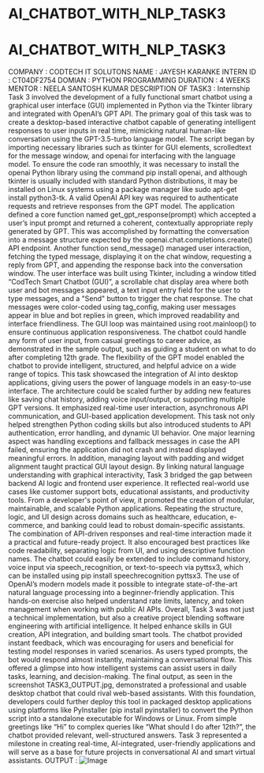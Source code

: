 # AI_CHATBOT_WITH_NLP_TASK3
# AI_CHATBOT_WITH_NLP_TASK3
COMPANY : CODTECH IT SOLUTONS
NAME : JAYESH KARANKE
INTERN ID : CT04DF2754
DOMIAN : PYTHON PROGRAMMING
DURATION : 4 WEEKS
MENTOR : NEELA SANTOSH KUMAR
DESCRIPTION OF TASK3 : Internship Task 3 involved the development of a fully functional smart chatbot using a graphical user interface (GUI) implemented in Python via the Tkinter library and integrated with OpenAI’s GPT API. The primary goal of this task was to create a desktop-based interactive chatbot capable of generating intelligent responses to user inputs in real time, mimicking natural human-like conversation using the GPT-3.5-turbo language model. The script began by importing necessary libraries such as tkinter for GUI elements, scrolledtext for the message window, and openai for interfacing with the language model. To ensure the code ran smoothly, it was necessary to install the openai Python library using the command pip install openai, and although tkinter is usually included with standard Python distributions, it may be installed on Linux systems using a package manager like sudo apt-get install python3-tk. A valid OpenAI API key was required to authenticate requests and retrieve responses from the GPT model. The application defined a core function named get_gpt_response(prompt) which accepted a user’s input prompt and returned a coherent, contextually appropriate reply generated by GPT. This was accomplished by formatting the conversation into a message structure expected by the openai.chat.completions.create() API endpoint. Another function send_message() managed user interaction, fetching the typed message, displaying it on the chat window, requesting a reply from GPT, and appending the response back into the conversation window. The user interface was built using Tkinter, including a window titled “CodTech Smart Chatbot (GUI)”, a scrollable chat display area where both user and bot messages appeared, a text input entry field for the user to type messages, and a "Send" button to trigger the chat response. The chat messages were color-coded using tag_config, making user messages appear in blue and bot replies in green, which improved readability and interface friendliness. The GUI loop was maintained using root.mainloop() to ensure continuous application responsiveness. The chatbot could handle any form of user input, from casual greetings to career advice, as demonstrated in the sample output, such as guiding a student on what to do after completing 12th grade. The flexibility of the GPT model enabled the chatbot to provide intelligent, structured, and helpful advice on a wide range of topics. This task showcased the integration of AI into desktop applications, giving users the power of language models in an easy-to-use interface. The architecture could be scaled further by adding new features like saving chat history, adding voice input/output, or supporting multiple GPT versions. It emphasized real-time user interaction, asynchronous API communication, and GUI-based application development. This task not only helped strengthen Python coding skills but also introduced students to API authentication, error handling, and dynamic UI behavior. One major learning aspect was handling exceptions and fallback messages in case the API failed, ensuring the application did not crash and instead displayed meaningful errors. In addition, managing layout with padding and widget alignment taught practical GUI layout design. By linking natural language understanding with graphical interactivity, Task 3 bridged the gap between backend AI logic and frontend user experience. It reflected real-world use cases like customer support bots, educational assistants, and productivity tools. From a developer's point of view, it promoted the creation of modular, maintainable, and scalable Python applications. Repeating the structure, logic, and UI design across domains such as healthcare, education, e-commerce, and banking could lead to robust domain-specific assistants. The combination of API-driven responses and real-time interaction made it a practical and future-ready project. It also encouraged best practices like code readability, separating logic from UI, and using descriptive function names. The chatbot could easily be extended to include command history, voice input via speech_recognition, or text-to-speech via pyttsx3, which can be installed using pip install speechrecognition pyttsx3. The use of OpenAI’s modern models made it possible to integrate state-of-the-art natural language processing into a beginner-friendly application. This hands-on exercise also helped understand rate limits, latency, and token management when working with public AI APIs. Overall, Task 3 was not just a technical implementation, but also a creative project blending software engineering with artificial intelligence. It helped enhance skills in GUI creation, API integration, and building smart tools. The chatbot provided instant feedback, which was encouraging for users and beneficial for testing model responses in varied scenarios. As users typed prompts, the bot would respond almost instantly, maintaining a conversational flow. This offered a glimpse into how intelligent systems can assist users in daily tasks, learning, and decision-making. The final output, as seen in the screenshot TASK3_OUTPUT.jpg, demonstrated a professional and usable desktop chatbot that could rival web-based assistants. With this foundation, developers could further deploy this tool in packaged desktop applications using platforms like PyInstaller (pip install pyinstaller) to convert the Python script into a standalone executable for Windows or Linux. From simple greetings like “Hi” to complex queries like “What should I do after 12th?”, the chatbot provided relevant, well-structured answers. Task 3 represented a milestone in creating real-time, AI-integrated, user-friendly applications and will serve as a base for future projects in conversational AI and smart virtual assistants.
OUTPUT : ![Image](https://github.com/user-attachments/assets/90a6bf73-e4d7-4bad-82ae-046384a0ac25)
